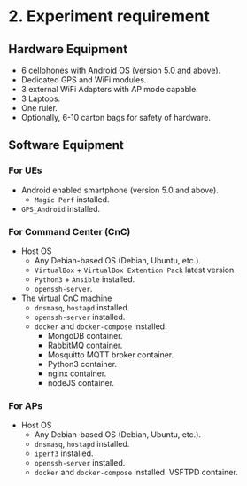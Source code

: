 # 2. Experiment requirement

## Hardware Equipment

- 6 cellphones with Android OS (version 5.0 and above).
- Dedicated GPS and WiFi modules.
- 3 external WiFi Adapters with AP mode capable.
- 3 Laptops.
- One ruler.
- Optionally, 6-10 carton bags for safety of hardware.

## Software Equipment

### For UEs

- Android enabled smartphone (version 5.0 and above).
    - `Magic Perf` installed.
- `GPS_Android` installed.

### For Command Center (CnC)

- Host OS
  - Any Debian-based OS (Debian, Ubuntu, etc.).
  - `VirtualBox` + `VirtualBox Extention Pack` latest version.
  - `Python3` + `Ansible` installed.
  - `openssh-server`.
- The virtual CnC machine
  - `dnsmasq`, `hostapd` installed.
  - `openssh-server` installed.
  - `docker` and `docker-compose` installed.
    - MongoDB container.
    - RabbitMQ container.
    - Mosquitto MQTT broker container.
    - Python3 container.
    - nginx container.
    - nodeJS container.

### For APs

- Host OS
  - Any Debian-based OS (Debian, Ubuntu, etc.).
  - `dnsmasq`, `hostapd` installed.
  - `iperf3` installed.
  - `openssh-server` installed.
  - `docker` and `docker-compose` installed.
   VSFTPD container.
